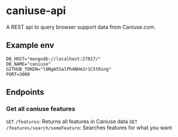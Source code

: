 # caniuse-api
A REST api to query browser support data from Caniuse.com.

## Example env
```
DB_HOST="mongodb://localhost:27017/"
DB_NAME="caniuse"
GITHUB_TOKEN="l0NgA55alPh4NUm3r1C5tRing"
PORT=3000
```

## Endpoints
### Get all caniuse features
`GET` `/features`: Returns all features in Caniuse data
`GET` `/features/search/someFeature`: Searches features for what you want